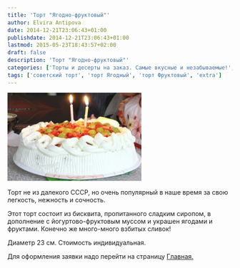 ```yaml
---
title: 'Торт "Ягодно-фруктовый"'
author: Elvira Antipova
date: 2014-12-21T23:06:43+01:00
publishdate: 2014-12-21T23:06:43+01:00
lastmod: 2015-05-23T18:43:57+02:00
draft: false
description: 'Торт "Ягодно-фруктовый"'
categories: ['Торты и десерты на заказ. Самые вкусные и незабываемые!', 'Limited edition posts']
tags: ['советский торт', 'торт Ягодный', 'торт Фруктовый', 'extra']
---
```



[![IMG_3752 1](IMG_3752-1-300x198.jpg)](IMG_3752-1.jpg)
 
Торт не из далекого СССР, но очень популярный в наше время за свою легкость, нежность и сочность.
 
Этот торт состоит из бисквита, пропитанного сладким сиропом, в дополнение с йогуртово-фруктовым муссом и украшен ягодами и фруктами. Конечно же много-много взбитых сливок!
 
Диаметр 23 см. Стоимость индивидуальная.
 
Для оформления заявки надо перейти на страницу [Главная.](../-s)

